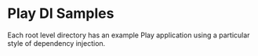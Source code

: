# Play DI Samples

Each root level directory has an example Play application using a particular style of dependency injection.